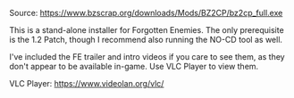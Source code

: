 Source: https://www.bzscrap.org/downloads/Mods/BZ2CP/bz2cp_full.exe

This is a stand-alone installer for Forgotten Enemies. The only prerequisite is the 1.2 Patch, though I recommend also running the NO-CD tool as well.

I've included the FE trailer and intro videos if you care to see them, as they don't appear to be available in-game. Use VLC Player to view them.

VLC Player: https://www.videolan.org/vlc/